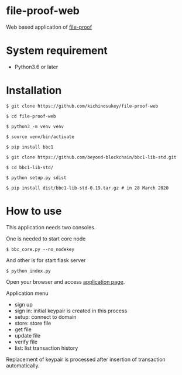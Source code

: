 # file-proof-web
Web based application of [file-proof](https://github.com/beyond-blockchain/bbc1/tree/develop/examples/file_proof)

# System requirement

- Python3.6 or later

# Installation

```
$ git clone https://github.com/kichinosukey/file-proof-web

$ cd file-proof-web

$ python3 -m venv venv

$ source venv/bin/activate

$ pip install bbc1

$ git clone https://github.com/beyond-blockchain/bbc1-lib-std.git

$ cd bbc1-lib-std/

$ python setup.py sdist

$ pip install dist/bbc1-lib-std-0.19.tar.gz # in 28 March 2020
```

# How to use

This application needs two consoles.

One is needed to start core node
```
$ bbc_core.py --no_nodekey 
```

And other is for start flask server
```
$ python index.py
```

Open your browser and access [application page](http://127.0.0.1:5000/fileproof).

Application menu  
- sign up
- sign in: initial keypair is created in this process
- setup: connect to domain
- store: store file
- get file
- update file
- verify file
- list: list transaction history

Replacement of keypair is processed after insertion of transaction automatically.